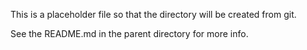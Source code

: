 This is a placeholder file so that the directory will be created from
git.

See the README.md in the parent directory for more info.
